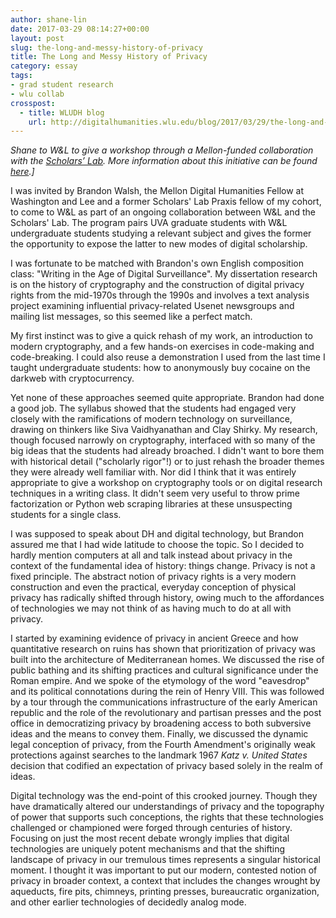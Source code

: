```yaml
---
author: shane-lin
date: 2017-03-29 08:14:27+00:00
layout: post
slug: the-long-and-messy-history-of-privacy
title: The Long and Messy History of Privacy
category: essay
tags:
- grad student research
- wlu collab
crosspost:
  - title: WLUDH blog
    url: http://digitalhumanities.wlu.edu/blog/2017/03/29/the-long-and-messy-history-of-privacy/
---
```


_Shane to W&L to give a workshop through a Mellon-funded collaboration with the [Scholars’ Lab](http://scholarslab.org/). More information about this initiative can be found [here](https://github.com/wludh/research-one-collab).]_

I was invited by Brandon Walsh, the Mellon Digital Humanities Fellow at Washington and Lee and a former Scholars' Lab Praxis fellow of my cohort, to come to W&L as part of an ongoing collaboration between W&L and the Scholars' Lab. The program pairs UVA graduate students with W&L undergraduate students studying a relevant subject and gives the former the opportunity to expose the latter to new modes of digital scholarship.

I was fortunate to be matched with Brandon's own English composition class: "Writing in the Age of Digital Surveillance". My dissertation research is on the history of cryptography and the construction of digital privacy rights from the mid-1970s through the 1990s and involves a text analysis project examining influential privacy-related Usenet newsgroups and mailing list messages, so this seemed like a perfect match.

My first instinct was to give a quick rehash of my work, an introduction to modern cryptography, and a few hands-on exercises in code-making and code-breaking. I could also reuse a demonstration I used from the last time I taught undergraduate students: how to anonymously buy cocaine on the darkweb with cryptocurrency.

Yet none of these approaches seemed quite appropriate. Brandon had done a good job. The syllabus showed that the students had engaged very closely with the ramifications of modern technology on surveillance, drawing on thinkers like Siva Vaidhyanathan and Clay Shirky. My research, though focused narrowly on cryptography, interfaced with so many of the big ideas that the students had already broached. I didn't want to bore them with historical detail ("scholarly rigor"!) or to just rehash the broader themes they were already well familiar with. Nor did I think that it was entirely appropriate to give a workshop on cryptography tools or on digital research techniques in a writing class. It didn't seem very useful to throw prime factorization or Python web scraping libraries at these unsuspecting students for a single class.

I was supposed to speak about DH and digital technology, but Brandon assured me that I had wide latitude to choose the topic. So I decided to hardly mention computers at all and talk instead about privacy in the context of the fundamental idea of history: things change. Privacy is not a fixed principle. The abstract notion of privacy rights is a very modern construction and even the practical, everyday conception of physical privacy has radically shifted through history, owing much to the affordances of technologies we may not think of as having much to do at all with privacy.

I started by examining evidence of privacy in ancient Greece and how quantitative research on ruins has shown that prioritization of privacy was built into the architecture of Mediterranean homes. We discussed the rise of public bathing and its shifting practices and cultural significance under the Roman empire. And we spoke of the etymology of the word "eavesdrop" and its political connotations during the rein of Henry VIII. This was followed by a tour through the communications infrastructure of the early American republic and the role of the revolutionary and partisan presses and the post office in democratizing privacy by broadening access to both subversive ideas and the means to convey them. Finally, we discussed the dynamic legal conception of privacy, from the Fourth Amendment's originally weak protections against searches to the landmark 1967 _Katz v. United States_ decision that codified an expectation of privacy based solely in the realm of ideas.

Digital technology was the end-point of this crooked journey. Though they have dramatically altered our understandings of privacy and the topography of power that supports such conceptions, the rights that these technologies challenged or championed were forged through centuries of history. Focusing on just the most recent debate wrongly implies that digital technologies are uniquely potent mechanisms and that the shifting landscape of privacy in our tremulous times represents a singular historical moment. I thought it was important to put our modern, contested notion of privacy in broader context, a context that includes the changes wrought by aqueducts, fire pits, chimneys, printing presses, bureaucratic organization, and other earlier technologies of decidedly analog mode.
